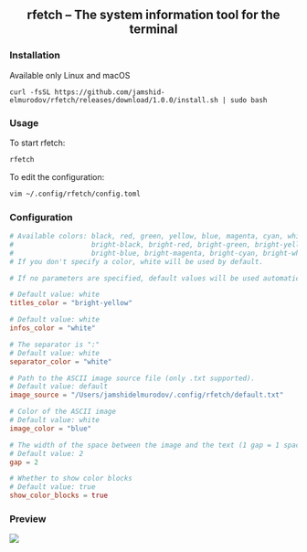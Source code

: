 <img src="https://pub-4e4118614197441ca01a142347434959.r2.dev/rfetch-banner.png" alt="">

<h2 align=center>rfetch – The system information tool for the terminal</h2>


### Installation
Available only Linux and macOS
```
curl -fsSL https://github.com/jamshid-elmurodov/rfetch/releases/download/1.0.0/install.sh | sudo bash
```

### Usage
To start rfetch:
```bash
rfetch
```

To edit the configuration:
```bash
vim ~/.config/rfetch/config.toml
```

### Configuration 
```toml
# Available colors: black, red, green, yellow, blue, magenta, cyan, white
#                   bright-black, bright-red, bright-green, bright-yellow, 
#                   bright-blue, bright-magenta, bright-cyan, bright-white
# If you don't specify a color, white will be used by default.

# If no parameters are specified, default values will be used automatically.

# Default value: white
titles_color = "bright-yellow"

# Default value: white
infos_color = "white"

# The separator is ":"
# Default value: white
separator_color = "white"

# Path to the ASCII image source file (only .txt supported).
# Default value: default
image_source = "/Users/jamshidelmurodov/.config/rfetch/default.txt"

# Color of the ASCII image
# Default value: white
image_color = "blue"

# The width of the space between the image and the text (1 gap = 1 space)
# Default value: 2
gap = 2

# Whether to show color blocks
# Default value: true
show_color_blocks = true
```

<h3>Preview</h3>
<img src="https://pub-4e4118614197441ca01a142347434959.r2.dev/rfetch-preview.png">
